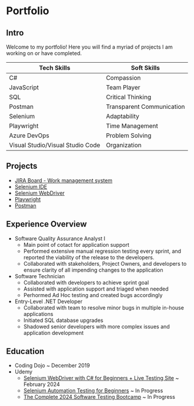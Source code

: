 # Portfolio

## Intro
Welcome to my portfolio! Here you will find a myriad of projects I am working on or have completed. 

| Tech Skills | Soft Skills |
---------------|--------------
| C# | Compassion |
| JavaScript | Team Player |
| SQL | Critical Thinking |
| Postman | Transparent Communication |
| Selenium | Adaptability |
| Playwright | Time Management |
| Azure DevOps | Problem Solving |
| Visual Studio/Visual Studio Code | Organization |


## Projects
- [JIRA Board - Work management system](https://umami-panduh.atlassian.net/jira/core/projects/JE/board#/rule-list?systemLabelId=project&page=1&pageSize=20&sortKey=name&sortOrder=ASC)
- [Selenium IDE]()
- [Selenium WebDriver]()
- [Playwright]()
- [Postman]()

## Experience Overview
- Software Quality Assurance Analyst I
    - Main point of cotact for application support
    - Performed extensive manual regression testing every sprint, and reported the viability of the release to the developers. 
    - Collaborated with stakeholders, Project Owners, and developers to ensure clarity of all impending changes to the application
- Software Technician
    - Collaborated with developers to achieve sprint goal
    - Assisted with application support and triaged when needed
    - Perhormed Ad Hoc testing and created bugs accordingly
- Entry-Level .NET Developer
    - Collaborated with team to resolve minor bugs in multiple in-house applications
    - Initiated SQL database upgrades
    - Shadowed senior developers with more complex issues and application development

## Education
- Coding Dojo ~  December 2019
- Udemy
    - [Selenium WebDriver with C# for Beginners + Live Testing Site](https://www.udemy.com/course/selenium-qa/) ~ February 2024
    - [Selenium Automation Testing for Beginners](https://www.udemy.com/course/selenium-automation-testing-for-beginners/) ~ In Progress
    - [The Complete 2024 Software Testing Bootcamp](https://www.udemy.com/course/testerbootcamp/?couponCode=ACCAGE0923) ~ In Progress